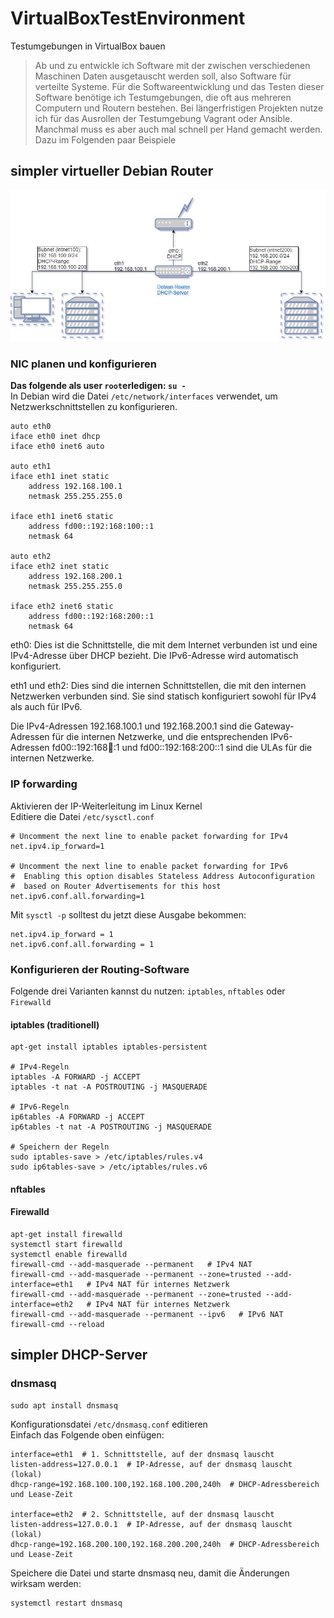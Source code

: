 # VirtualBoxTestEnvironment
Testumgebungen in VirtualBox bauen
>Ab und zu entwickle ich Software mit der zwischen verschiedenen Maschinen Daten ausgetauscht werden soll, also Software für verteilte Systeme.
>Für die Softwareentwicklung und das Testen dieser Software benötige ich Testumgebungen, die oft aus mehreren Computern und Routern bestehen.
>Bei längerfristigen Projekten nutze ich für das Ausrollen der Testumgebung Vagrant oder Ansible. Manchmal muss es aber auch mal schnell per Hand gemacht werden. Dazu im Folgenden paar Beispiele

## simpler virtueller Debian Router
![simple Testumgebung / Router mit zwei Subnetzen und DHCP](https://github.com/richtertoralf/VirtualBoxTestEnvironment/blob/24660940c16c5e3eb00373b97982ac7ac37586ea/VB_TestEnvironment_01.jpg)
### NIC planen und konfigurieren
**Das folgende als user `root`erledigen: `su -`**  
In Debian wird die Datei `/etc/network/interfaces` verwendet, um Netzwerkschnittstellen zu konfigurieren.
```
auto eth0
iface eth0 inet dhcp
iface eth0 inet6 auto

auto eth1
iface eth1 inet static
    address 192.168.100.1
    netmask 255.255.255.0

iface eth1 inet6 static
    address fd00::192:168:100::1
    netmask 64

auto eth2
iface eth2 inet static
    address 192.168.200.1
    netmask 255.255.255.0

iface eth2 inet6 static
    address fd00::192:168:200::1
    netmask 64
```
eth0: Dies ist die Schnittstelle, die mit dem Internet verbunden ist und eine IPv4-Adresse über DHCP bezieht. Die IPv6-Adresse wird automatisch konfiguriert.

eth1 und eth2: Dies sind die internen Schnittstellen, die mit den internen Netzwerken verbunden sind. Sie sind statisch konfiguriert sowohl für IPv4 als auch für IPv6.

Die IPv4-Adressen 192.168.100.1 und 192.168.200.1 sind die Gateway-Adressen für die internen Netzwerke, und die entsprechenden IPv6-Adressen fd00::192:168:100::1 und fd00::192:168:200::1 sind die ULAs für die internen Netzwerke.

### IP forwarding
Aktivieren der IP-Weiterleitung im Linux Kernel  
Editiere die Datei `/etc/sysctl.conf` 
```
# Uncomment the next line to enable packet forwarding for IPv4
net.ipv4.ip_forward=1

# Uncomment the next line to enable packet forwarding for IPv6
#  Enabling this option disables Stateless Address Autoconfiguration
#  based on Router Advertisements for this host
net.ipv6.conf.all.forwarding=1
```
Mit `sysctl -p` solltest du jetzt diese Ausgabe bekommen:  
```
net.ipv4.ip_forward = 1
net.ipv6.conf.all.forwarding = 1
```

### Konfigurieren der Routing-Software
Folgende drei Varianten kannst du nutzen: `iptables`, `nftables` oder `Firewalld`
#### iptables (traditionell)
```
apt-get install iptables iptables-persistent

# IPv4-Regeln
iptables -A FORWARD -j ACCEPT
iptables -t nat -A POSTROUTING -j MASQUERADE

# IPv6-Regeln
ip6tables -A FORWARD -j ACCEPT
ip6tables -t nat -A POSTROUTING -j MASQUERADE

# Speichern der Regeln
sudo iptables-save > /etc/iptables/rules.v4
sudo ip6tables-save > /etc/iptables/rules.v6
```
#### nftables
#### Firewalld
```
apt-get install firewalld
systemctl start firewalld
systemctl enable firewalld
firewall-cmd --add-masquerade --permanent   # IPv4 NAT
firewall-cmd --add-masquerade --permanent --zone=trusted --add-interface=eth1   # IPv4 NAT für internes Netzwerk
firewall-cmd --add-masquerade --permanent --zone=trusted --add-interface=eth2   # IPv4 NAT für internes Netzwerk
firewall-cmd --add-masquerade --permanent --ipv6   # IPv6 NAT
firewall-cmd --reload
```

## simpler DHCP-Server
### dnsmasq
```
sudo apt install dnsmasq
```
Konfigurationsdatei `/etc/dnsmasq.conf` editieren  
Einfach das Folgende oben einfügen:
```
interface=eth1  # 1. Schnittstelle, auf der dnsmasq lauscht
listen-address=127.0.0.1  # IP-Adresse, auf der dnsmasq lauscht (lokal)
dhcp-range=192.168.100.100,192.168.100.200,240h  # DHCP-Adressbereich und Lease-Zeit

interface=eth2  # 2. Schnittstelle, auf der dnsmasq lauscht
listen-address=127.0.0.1  # IP-Adresse, auf der dnsmasq lauscht (lokal)
dhcp-range=192.168.200.100,192.168.200.200,240h  # DHCP-Adressbereich und Lease-Zeit
```
Speichere die Datei und starte dnsmasq neu, damit die Änderungen wirksam werden:
```
systemctl restart dnsmasq
```
